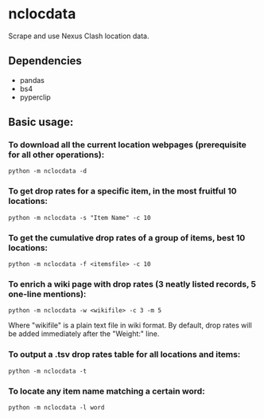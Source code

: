# nclocdata
Scrape and use Nexus Clash location data.

## Dependencies
* pandas
* bs4
* pyperclip

## Basic usage:

### To download all the current location webpages (prerequisite for all other operations):

`python -m nclocdata -d`

### To get drop rates for a specific item, in the most fruitful 10 locations:

`python -m nclocdata -s "Item Name" -c 10`

### To get the cumulative drop rates of a group of items, best 10 locations:

`python -m nclocdata -f <itemsfile> -c 10`

### To enrich a wiki page with drop rates (3 neatly listed records, 5 one-line mentions):

`python -m nclocdata -w <wikifile> -c 3 -m 5`

Where "wikifile" is a plain text file in wiki format.
By default, drop rates will be added immediately after the "Weight:" line.

### To output a .tsv drop rates table for all locations and items:

`python -m nclocdata -t`

### To locate any item name matching a certain word:

`python -m nclocdata -l word`

